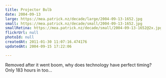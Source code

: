 ```yaml
---
title: Projector Bulb
date: 2004-09-13
large: https://mea.patrick.nz/decade/large/2004-09-13-1652.jpg
small: https://mea.patrick.nz/decade/small/2004-09-13-1652.jpg
smallRetina: https://mea.patrick.nz/decade/small/2004-09-13-1652@2x.jpg
flickrUrl: null
photoId: null
createdAt: 2011-01-30 11:07:16.474176
updatedAt: 2004-09-15 17:22:06

---
```

Removed after it went boom, why does technology have perfect timing? Only 183 hours in too...

